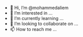 - 👋 Hi, I’m @mohammedaliem
- 👀 I’m interested in ...
- 🌱 I’m currently learning ...
- 💞️ I’m looking to collaborate on ...
- 📫 How to reach me ...

<!---
mohammedaliem/mohammedaliem is a ✨ special ✨ repository because its `README.md` (this file) appears on your GitHub profile.
You can click the Preview link to take a look at your changes.
--->
